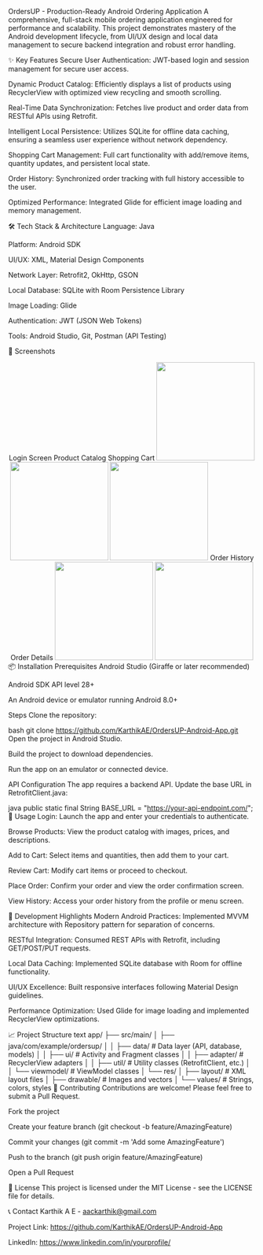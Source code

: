 OrdersUP - Production-Ready Android Ordering Application
A comprehensive, full-stack mobile ordering application engineered for performance and scalability. This project demonstrates mastery of the Android development lifecycle, from UI/UX design and local data management to secure backend integration and robust error handling.

✨ Key Features
Secure User Authentication: JWT-based login and session management for secure user access.

Dynamic Product Catalog: Efficiently displays a list of products using RecyclerView with optimized view recycling and smooth scrolling.

Real-Time Data Synchronization: Fetches live product and order data from RESTful APIs using Retrofit.

Intelligent Local Persistence: Utilizes SQLite for offline data caching, ensuring a seamless user experience without network dependency.

Shopping Cart Management: Full cart functionality with add/remove items, quantity updates, and persistent local state.

Order History: Synchronized order tracking with full history accessible to the user.

Optimized Performance: Integrated Glide for efficient image loading and memory management.

🛠️ Tech Stack & Architecture
Language: Java

Platform: Android SDK

UI/UX: XML, Material Design Components

Network Layer: Retrofit2, OkHttp, GSON

Local Database: SQLite with Room Persistence Library

Image Loading: Glide

Authentication: JWT (JSON Web Tokens)

Tools: Android Studio, Git, Postman (API Testing)

📸 Screenshots
<div align="center">
Login Screen	Product Catalog	Shopping Cart
<img src="screenshots/login.png" width="200">	<img src="screenshots/products.png" width="200">	<img src="screenshots/cart.png" width="200">
Order History	Order Details
<img src="screenshots/orders.png" width="200">	<img src="screenshots/order_detail.png" width="200">
</div>
📦 Installation
Prerequisites
Android Studio (Giraffe or later recommended)

Android SDK API level 28+

An Android device or emulator running Android 8.0+

Steps
Clone the repository:

bash
git clone https://github.com/KarthikAE/OrdersUP-Android-App.git
Open the project in Android Studio.

Build the project to download dependencies.

Run the app on an emulator or connected device.

API Configuration
The app requires a backend API. Update the base URL in RetrofitClient.java:

java
public static final String BASE_URL = "https://your-api-endpoint.com/";
🚀 Usage
Login: Launch the app and enter your credentials to authenticate.

Browse Products: View the product catalog with images, prices, and descriptions.

Add to Cart: Select items and quantities, then add them to your cart.

Review Cart: Modify cart items or proceed to checkout.

Place Order: Confirm your order and view the order confirmation screen.

View History: Access your order history from the profile or menu screen.

🔧 Development Highlights
Modern Android Practices: Implemented MVVM architecture with Repository pattern for separation of concerns.

RESTful Integration: Consumed REST APIs with Retrofit, including GET/POST/PUT requests.

Local Data Caching: Implemented SQLite database with Room for offline functionality.

UI/UX Excellence: Built responsive interfaces following Material Design guidelines.

Performance Optimization: Used Glide for image loading and implemented RecyclerView optimizations.

📈 Project Structure
text
app/
├── src/main/
│   ├── java/com/example/ordersup/
│   │   ├── data/            # Data layer (API, database, models)
│   │   ├── ui/              # Activity and Fragment classes
│   │   ├── adapter/         # RecyclerView adapters
│   │   ├── util/            # Utility classes (RetrofitClient, etc.)
│   │   └── viewmodel/       # ViewModel classes
│   └── res/
│       ├── layout/          # XML layout files
│       ├── drawable/        # Images and vectors
│       └── values/          # Strings, colors, styles
🤝 Contributing
Contributions are welcome! Please feel free to submit a Pull Request.

Fork the project

Create your feature branch (git checkout -b feature/AmazingFeature)

Commit your changes (git commit -m 'Add some AmazingFeature')

Push to the branch (git push origin feature/AmazingFeature)

Open a Pull Request

📄 License
This project is licensed under the MIT License - see the LICENSE file for details.

📞 Contact
Karthik A E - aackarthik@gmail.com

Project Link: https://github.com/KarthikAE/OrdersUP-Android-App

LinkedIn: https://www.linkedin.com/in/yourprofile/

